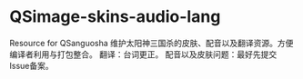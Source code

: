 QSimage-skins-audio-lang
========================

Resource for QSanguosha
维护太阳神三国杀的皮肤、配音以及翻译资源。方便编译者利用与打包整合。
翻译：台词更正。
配音以及皮肤问题：最好先提交Issue备案。
